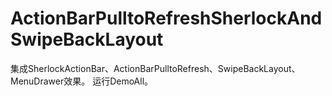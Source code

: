 ActionBarPulltoRefreshSherlockAndSwipeBackLayout
================================================

集成SherlockActionBar、ActionBarPulltoRefresh、SwipeBackLayout、MenuDrawer效果。
运行DemoAll。
